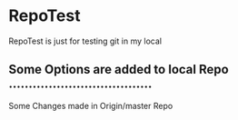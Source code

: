 # RepoTest
RepoTest is just for testing git in my local

Some Options are added to local Repo
....................................
--------------------------------------------
Some Changes made in Origin/master Repo
